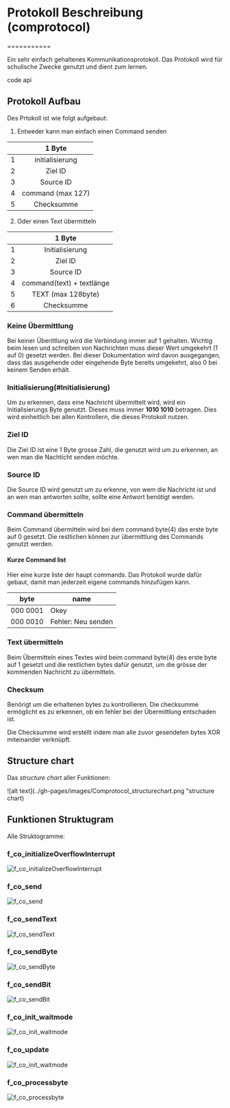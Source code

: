 # Protokoll Beschreibung (comprotocol)
===========

Ein sehr einfach gehaltenes Kommunikationsprotokoll. Das Protokoll wird für schulische Zwecke genutzt und dient zum lernen.

code api

## Protokoll Aufbau

Des Prtokoll ist wie folgt aufgebaut:

1. Entweder kann man einfach einen Command senden

|| 1 Byte              |
|--:| :-----------------: |
|1| initialisierung     |
|2| Ziel ID             |
|3| Source ID           |
|4| command (max 127)   |
|5| Checksumme          |

2. Oder einen Text übermitteln

|| 1 Byte               |
|--:| :---------------: |
|1| Initialisierung    |
|2| Ziel ID             |
|3| Source ID           |
|4| command(text) + textlänge  |
|5| TEXT (max 128byte)  |
|6| Checksumme          |

### Keine Übermittlung

Bei keiner Überittlung wird die Verbindung immer auf 1 gehalten.
Wichtig beim lesen und schreiben von Nachrichten muss dieser Wert umgekehrt (1 auf 0) gesetzt werden.
Bei dieser Dokumentation wird davon ausgegangen, dass das ausgehende oder eingehende Byte bereits umgekehrt, also 0 bei keinem Senden erhält.

### Initialisierung(#Initialisierung)

Um zu erkennen, dass eine Nachricht übermittelt wird, wird ein Initialisierungs Byte genutzt.
Dieses muss immer **1010 1010** betragen. Dies wird einheitlich bei allen Kontrollern, die dieses Protokoll nutzen.

### Ziel ID

Die Ziel ID ist eine 1 Byte grosse Zahl, die genutzt wird um zu erkennen, an wen man die Nachticht senden möchte.

### Source ID 

Die Source ID wird genutzt um zu erkenne, von wem die Nachricht ist und an wen man antworten sollte, sollte eine Antwort benötigt werden.

### Command übermitteln

Beim Command übermitteln wird bei dem command byte(4) das erste byte auf 0 gesetzt. Die restlichen können zur übermittlung des Commands genutzt werden.

#### Kurze Command list

Hier eine kurze liste der haupt commands. Das Protokoll wurde dafür gebaut, damit man jederzeit eigene commands hinzufügen kann.

| byte | name |
| ---- | ---- |
| 000 0001 | Okey |
| 000 0010 | Fehler: Neu senden |

### Text übermitteln

Beim Übermitteln eines Textes wird beim command byte(4) des erste byte auf 1 gesetzt und die restlichen bytes dafür genutzt, um die grösse der kommenden Nachricht zu übermitteln.

### Checksum

Benörigt um die erhaltenen bytes zu kontrollieren. Die checksumme ermöglicht es zu erkennen, ob ein fehler bei der Übermittlung entschaden ist.

Die Checksumme wird erstellt indem man alle zuvor gesendeten bytes XOR miteinander verknüpft.

## Structure chart

Das *structure chart* aller Funktionen:

![alt text](../gh-pages/images/Comprotocol_structurechart.png "structure chart)


## Funktionen Struktugram

Alle Struktogramme:

### f_co_initializeOverflowInterrupt

![f_co_initializeOverflowInterrupt](../gh-pages/images/strg/f_co_initializeOverlowInterrupt.PNG "Structure chart")

### f_co_send

![f_co_send](../gh-pages/images/strg/f_co_send.PNG "f_co_send")

### f_co_sendText

![f_co_sendText](../gh-pages/images/strg/f_co_sendText.PNG "f_co_sendText")

### f_co_sendByte

![f_co_sendByte](../gh-pages/images/strg/f_co_sendByte.PNG "f_co_sendByte")

### f_co_sendBit

![f_co_sendBit](../gh-pages/images/strg/f_co_sendBit.PNG "f_co_sendBit")

### f_co_init_waitmode

![f_co_init_waitmode](../gh-pages/images/strg/f_co_init_waitmode.PNG "f_co_init_waitmode")

### f_co_update

![f_co_init_waitmode](../gh-pages/images/strg/f_co_update.PNG "f_co_update")

### f_co_processbyte

![f_co_processbyte](../gh-pages/images/strg/f_co_processbyte.PNG "f_co_processbyte")
